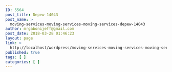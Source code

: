 ```yaml
---
ID: 5564
post_title: Depew 14043
post_name: >
  moving-services-moving-services-moving-services-depew-14043
author: mrgabonijeff@gmail.com
post_date: 2018-03-28 01:46:23
layout: page
link: >
  http://localhost/wordpress/moving-services-moving-services-moving-services-depew-14043/
published: true
tags: [ ]
categories: [ ]
---
```


